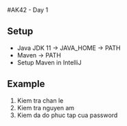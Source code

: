 #AK42 - Day 1

## Setup
- Java JDK 11 -> JAVA_HOME -> PATH
- Maven -> PATH
- Setup Maven in IntelliJ

## Example
1. Kiem tra chan le
2. Kiem tra nguyen am
3. Kiem da do phuc tap cua password